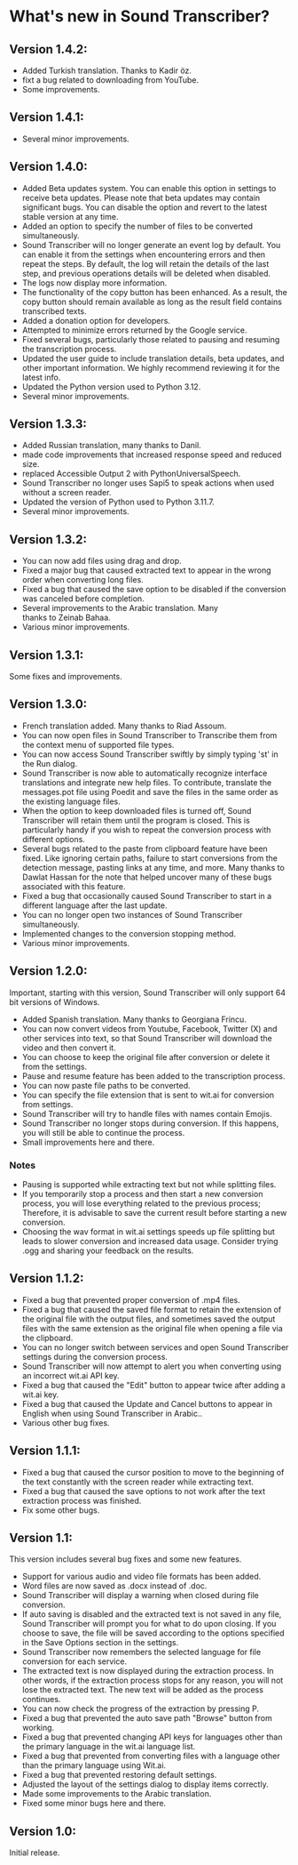 # What's new in Sound Transcriber?

## Version 1.4.2:

- Added Turkish translation. Thanks to Kadir öz.
- fixt a bug related to downloading from YouTube.
- Some improvements.

## Version 1.4.1:

- Several minor improvements.

## Version 1.4.0:

- Added  Beta updates system. You can enable this option in settings to receive beta updates. Please note that beta updates may contain significant bugs. You can disable the option and revert to the latest stable version at any time.
- Added an option to specify the number of files to be converted simultaneously.
- Sound Transcriber will no longer generate an event log by default. You can enable it from the settings when encountering errors and then repeat the steps. By default, the log will retain the details of the last step, and previous operations details will be deleted when disabled.
- The logs now display more information.
- The functionality of the copy button has been enhanced. As a result, the copy button should remain available as long as the result field contains transcribed texts.
- Added a donation option for developers.
- Attempted to minimize errors returned by the Google service.
- Fixed several bugs, particularly those related to pausing and resuming the transcription process.
- Updated the user guide to include translation details, beta updates, and other important information. We highly recommend reviewing it for the latest info.
- Updated the Python version used to Python 3.12.
- Several minor improvements.

## Version 1.3.3:

- Added Russian translation, many thanks to Danil.
- made code improvements that increased response speed and reduced size.
- replaced Accessible Output 2 with PythonUniversalSpeech.
- Sound Transcriber no longer uses Sapi5 to speak actions when used without a screen reader.
- Updated the version of Python used to Python 3.11.7.
- Several minor improvements.

## Version 1.3.2:

- You can now add files using drag and drop.
- Fixed a major bug that caused extracted text to appear in the wrong order when converting long files.
- Fixed a bug that caused the save option to be disabled if the conversion was canceled before completion.
- Several improvements to the Arabic translation. Many thanks to Zeinab Bahaa.
- Various minor improvements.

## Version 1.3.1:

Some fixes and improvements.

## Version 1.3.0:

- French translation added. Many thanks to Riad Assoum.
- You can now open files in Sound Transcriber to Transcribe them from the context menu of supported file types.
- You can now access Sound Transcriber swiftly by simply typing 'st' in the Run dialog.
- Sound Transcriber is now able to automatically recognize interface translations and integrate new help files. To contribute, translate the messages.pot file using Poedit and save the files in the same order as the existing language files.
- When the option to keep downloaded files is turned off, Sound Transcriber will retain them until the program is closed. This is particularly handy if you wish to repeat the conversion process with different options.
- Several bugs related to the paste from clipboard feature have been fixed. Like ignoring certain paths, failure to start conversions from the detection message, pasting links at any time, and more. Many thanks to Dawlat Hassan for the note that helped uncover many of these bugs associated with this feature.
- Fixed a bug that occasionally caused Sound Transcriber to start in a different language after the last update.
- You can no longer open two instances of Sound Transcriber simultaneously.
- Implemented changes to the conversion stopping method.
- Various minor improvements.

## Version 1.2.0:

Important, starting with this version, Sound Transcriber will only support 64 bit versions of Windows.

- Added Spanish translation. Many thanks to Georgiana Frincu.
- You can now convert videos from Youtube, Facebook, Twitter (X) and other services into text, so that Sound Transcriber will download the video and then convert it.
- You can choose to keep the original file after conversion or delete it from the settings.
- Pause and resume feature has been added to the transcription process.
- You can now paste file paths to be converted.
- You can specify the file extension that is sent to wit.ai for conversion from settings.
- Sound Transcriber will try to handle files with names contain Emojis.
- Sound Transcriber no longer stops during conversion. If this happens, you will still be able to continue the process.
- Small improvements here and there.

### Notes

- Pausing is supported while extracting text but not while splitting files.
- If you temporarily stop a process and then start a new conversion process, you will lose everything related to the previous process; Therefore, it is advisable to save the current result before starting a new conversion.
- Choosing the wav format in wit.ai settings speeds up file splitting but leads to slower conversion and increased data usage. Consider trying .ogg and sharing your feedback on the results.

## Version 1.1.2:

- Fixed a bug that prevented proper conversion of .mp4 files.
- Fixed a bug that caused the saved file format to retain the extension of the original file with the output files, and sometimes saved the output files with the same extension as the original file when opening a file via the clipboard.
- You can no longer switch between services and open Sound Transcriber settings during the conversion process.
- Sound Transcriber will now attempt to alert you when converting using an incorrect wit.ai API key.
- Fixed a bug that caused the "Edit" button to appear twice after adding a wit.ai key.
- Fixed a bug that caused the Update and Cancel buttons to appear in English when using Sound Transcriber in Arabic..
- Various other bug fixes.

## Version 1.1.1:

- Fixed a bug that caused the cursor position to move to the beginning of the text constantly with the screen reader while extracting text.
- Fixed a bug that caused the save options to not work after the text extraction process was finished.
- Fix some other bugs.

## Version 1.1:

This version includes several bug fixes and some new features.

- Support for various audio and video file formats has been added.
- Word files are now saved as .docx instead of .doc.
- Sound Transcriber will display a warning when closed during file conversion.
- If auto saving is disabled and the extracted text is not saved in any file, Sound Transcriber will prompt you for what to do upon closing. If you choose to save, the file will be saved according to the options specified in the Save Options section in the settings.
- Sound Transcriber now remembers the selected language for file conversion for each service.
- The extracted text is now displayed during the extraction process. In other words, if the extraction process stops for any reason, you will not lose the extracted text. The new text will be added as the process continues.
- You can now check the progress of the extraction by pressing P.
- Fixed a bug that prevented the auto save path "Browse" button from working.
- Fixed a bug that prevented changing API keys for languages other than the primary language in the wit.ai language list.
- Fixed a bug that prevented from converting files with a language other than the primary language using Wit.ai.
- Fixed a bug that prevented restoring default settings.
- Adjusted the layout of the settings dialog to display items correctly.
- Made some improvements to the Arabic translation.
- Fixed some minor bugs here and there.

## Version 1.0:

Initial release.